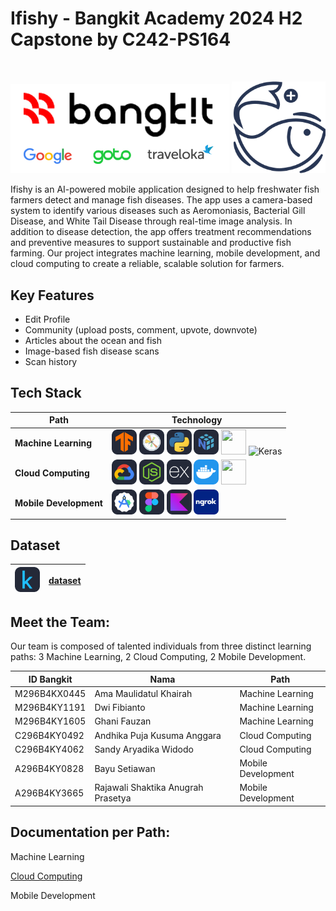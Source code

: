 # **Ifishy - Bangkit Academy 2024 H2 Capstone by C242-PS164**
<br>
<p align="center">
  <img src="https://github.com/SandyAryadika/Ifishy-C242-PS164/blob/main/Bangkit.png" alt="Bangkit Logo" width="350"/>
  <img src="https://github.com/SandyAryadika/Ifishy-C242-PS164/blob/main/Ifishy.png" alt="Ifishy Logo" width="150"/>
</p>

Ifishy is an AI-powered mobile application designed to help freshwater fish farmers detect and manage fish diseases. The app uses a camera-based system to identify various diseases such as Aeromoniasis, Bacterial Gill Disease, and White Tail Disease through real-time image analysis. In addition to disease detection, the app offers treatment recommendations and preventive measures to support sustainable and productive fish farming. Our project integrates machine learning, mobile development, and cloud computing to create a reliable, scalable solution for farmers.

## Key Features
- Edit Profile
- Community (upload posts, comment, upvote, downvote)
- Articles about the ocean and fish
- Image-based fish disease scans
- Scan history

## Tech Stack

| Path              | Technology                                                                                                   |
|---------------------|-------------------------------------------------------------------------------------------------------------|
| **Machine Learning**| <img src="https://github.com/LelouchFR/skill-icons/blob/main/assets/tensorflow-auto.svg" alt="TensorFlow" width="40" height="40"> <img src="https://github.com/LelouchFR/skill-icons/blob/main/assets/matplotlib-auto.svg" width="40" height="40"> <img src="https://github.com/LelouchFR/skill-icons/blob/main/assets/python-auto.svg" width="40" height="40"> <img src="https://github.com/LelouchFR/skill-icons/blob/main/assets/numpy-auto.svg" width="40" height="40"> <img src="https://github.com/LelouchFR/skill-icons/blob/main/assets/fastapi.svg" width="40" height="40"> <img src="https://github.com/user-attachments/assets/b665f849-8447-4e82-a941-383f64718449" alt="Keras" width="40" height="40"> |
| **Cloud Computing** | <img src="https://github.com/LelouchFR/skill-icons/blob/main/assets/gcp-auto.svg" alt="Google Cloud" width="40" height="40"> <img src="https://github.com/LelouchFR/skill-icons/blob/main/assets/nodejs-auto.svg" alt="Node.js" width="40" height="40"> <img src="https://github.com/LelouchFR/skill-icons/blob/main/assets/expressjs-auto.svg" alt="Express.js" width="40" height="40"> <img src="https://github.com/tandpfun/skill-icons/blob/main/icons/Docker.svg" alt="Docker" width="40" height="40"> <img src="https://github.com/LelouchFR/skill-icons/blob/main/assets/postman.svg" width="40" height="40">|
| **Mobile Development** | <img src="https://github.com/LelouchFR/skill-icons/blob/main/assets/androidstudio-auto.svg" alt="Android" width="40" height="40"> <img src="https://github.com/LelouchFR/skill-icons/blob/main/assets/figma-auto.svg" width="40" height="40"> <img src="https://github.com/LelouchFR/skill-icons/blob/main/assets/kotlin-auto.svg" alt="Kotlin" width="40" height="40"> <img src="https://github.com/LelouchFR/skill-icons/blob/main/assets/ngrok.svg" width="40" height="40"> |

## Dataset

| <img src="https://github.com/LelouchFR/skill-icons/blob/main/assets/kaggle-auto.svg" width="40" height="40">             | [dataset](https://www.kaggle.com/datasets/subirbiswas19/freshwater-fish-disease-aquaculture-in-south-asia)                                                                                                  |
|---------------------|-------------------------------------------------------------------------------------------------------------|

## Meet the Team:
Our team is composed of talented individuals from three distinct learning paths:
3 Machine Learning, 
2 Cloud Computing,
2 Mobile Development.

| **ID Bangkit**       | **Nama**                                      | **Path**                  |
|-----------------------|-----------------------------------------------|----------------------------|
| M296B4KX0445          | Ama Maulidatul Khairah                        | Machine Learning           |
| M296B4KY1191          | Dwi Fibianto                                  | Machine Learning           |
| M296B4KY1605          | Ghani Fauzan                                  | Machine Learning           |
| C296B4KY0492          | Andhika Puja Kusuma Anggara                   | Cloud Computing            |
| C296B4KY4062          | Sandy Aryadika Widodo                         | Cloud Computing            |
| A296B4KY0828          | Bayu Setiawan                                 | Mobile Development         |
| A296B4KY3665          | Rajawali Shaktika Anugrah Prasetya            | Mobile Development         |

## Documentation per Path:

Machine Learning

[Cloud Computing](https://github.com/SandyAryadika/Ifishy-C242-PS164/blob/main/CloudComputing/readme.md)

Mobile Development

